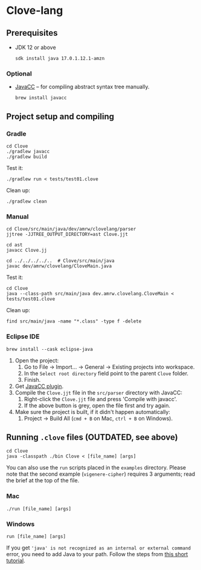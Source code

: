 # Clove-lang

## Prerequisites

- JDK 12 or above

  ```console
  sdk install java 17.0.1.12.1-amzn
  ```

### Optional

- [JavaCC](https://github.com/javacc/javacc) – for compiling abstract syntax
  tree manually.

  ```console
  brew install javacc
  ```

## Project setup and compiling

### Gradle

```console
cd Clove
./gradlew javacc
./gradlew build
```

Test it:

```console
./gradlew run < tests/test01.clove
```

Clean up:

```console
./gradlew clean
```

### Manual

```console
cd Clove/src/main/java/dev/amrw/clovelang/parser
jjtree -JJTREE_OUTPUT_DIRECTORY=ast Clove.jjt

cd ast
javacc Clove.jj

cd ../../../../..  # Clove/src/main/java
javac dev/amrw/clovelang/CloveMain.java
```

Test it:

```console
cd Clove
java --class-path src/main/java dev.amrw.clovelang.CloveMain < tests/test01.clove
```

Clean up:

```console
find src/main/java -name "*.class" -type f -delete
```

### Eclipse IDE

```console
brew install --cask eclipse-java
```

1. Open the project:
   1. Go to File → Import… → General → Existing projects into workspace.
   1. In the `Select root directory` field point to the parent `Clove` folder.
   1. Finish.
1. Get
   [JavaCC plugin](https://marketplace.eclipse.org/content/javacc-eclipse-plug).
1. Compile the `Clove.jjt` file in the `src/parser` directory with JavaCC:
   1. Right-click the `Clove.jjt` file and press 'Compile with javacc'.
   1. If the above button is grey, open the file first and try again.
1. Make sure the project is built, if it didn't happen automatically:
   1. Project → Build All (`cmd + B` on Mac, `ctrl + B` on Windows).

## Running `.clove` files (OUTDATED, see above)

```console
cd Clove
java -classpath ./bin Clove < [file_name] [args]
```

You can also use the `run` scripts placed in the `examples` directory. Please
note that the second example (`vigenere-cipher`) requires 3 arguments; read the
brief at the top of the file.

### Mac

```console
./run [file_name] [args]
```

### Windows

```console
run [file_name] [args]
```

If you get `'java' is not recognized as an internal or external command` error,
you need to add Java to your path. Follow the steps from
[this short tutorial](https://stackoverflow.com/a/28451116).

